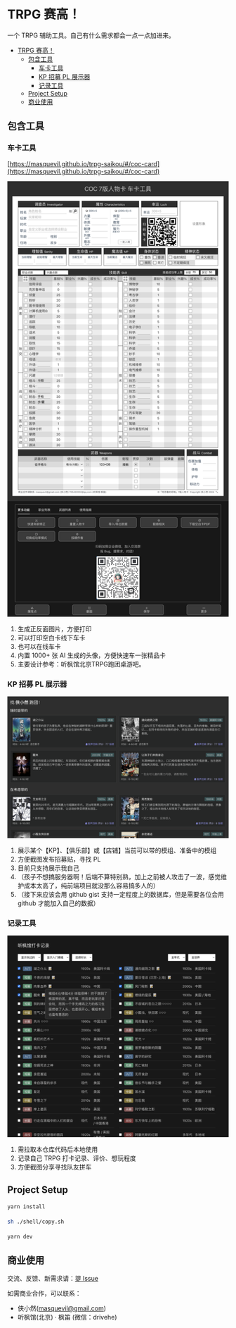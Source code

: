 # TRPG 赛高！

一个 TRPG 辅助工具。自己有什么需求都会一点一点加进来。

- [TRPG 赛高！](#trpg-赛高)
  - [包含工具](#包含工具)
    - [车卡工具](#车卡工具)
    - [KP 招募 PL 展示器](#kp-招募-pl-展示器)
    - [记录工具](#记录工具)
  - [Project Setup](#project-setup)
  - [商业使用](#商业使用)

## 包含工具

### 车卡工具

[https://masquevil.github.io/trpg-saikou/#/coc-card](https://masquevil.github.io/trpg-saikou/#/coc-card)

![截图](./src/assets/images/readme-preview/coc-card.png)

1. 生成正反面图片，方便打印
2. 可以打印空白卡线下车卡
3. 也可以在线车卡
4. 内置 1000+ 张 AI 生成的头像，方便快速车一张精品卡
5. 主要设计参考：听枫馆北京TRPG跑团桌游吧。

### KP 招募 PL 展示器

![example](./src/assets/images/readme-preview/kp-ads.png)

1. 展示某个【KP】、【俱乐部】或【店铺】当前可以带的模组、准备中的模组
2. 方便截图发布招募贴，寻找 PL
3. 目前只支持展示我自己
4. （孩子不想搞服务器啊！后端不算特别熟，加上之前被人攻击了一波，感觉维护成本太高了，纯前端项目就没那么容易搞多人的）
5. （接下来应该会用 github gist 支持一定程度上的数据库，但是需要各位会用 github 才能加入自己的数据）

### 记录工具

![example](./src/assets/images/readme-preview/record.png)

1. 需拉取本仓库代码后本地使用
2. 记录自己 TRPG 打卡记录、评价、想玩程度
3. 方便截图分享寻找队友拼车

## Project Setup

```sh
yarn install

sh ./shell/copy.sh

yarn dev
```

## 商业使用

交流、反馈、新需求请：[提 Issue](https://github.com/masquevil/trpg-saikou/issues)

如需商业合作，可以联系：

* 侠小然(masquevil@gmail.com)
* 听枫馆(北京) · 枫笛 (微信：drivehe)
